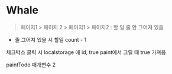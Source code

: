 # Whale

> 페이지1 > 페이지 2 > 페이지1 > 페이지2 : 할 일 줄 안 그어져 있음
+ 줄 그어져 있을 시 할일 count - 1

체크박스 클릭 시 
localstorage 에 id, true paint에서 그릴 때 true 가져옴

paintTodo 매개변수 2